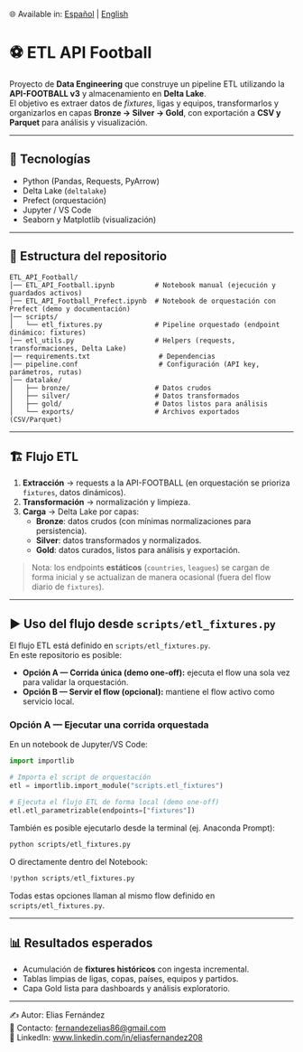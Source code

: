 🌐 Available in: [Español](README.md) | [English](README_EN.md)

# ⚽ ETL API Football

Proyecto de **Data Engineering** que construye un pipeline ETL utilizando la **API-FOOTBALL v3** y almacenamiento en **Delta Lake**.  
El objetivo es extraer datos de *fixtures*, ligas y equipos, transformarlos y organizarlos en capas **Bronze → Silver → Gold**, con exportación a **CSV y Parquet** para análisis y visualización.

---

## 🚀 Tecnologías
- Python (Pandas, Requests, PyArrow)  
- Delta Lake (`deltalake`)  
- Prefect (orquestación)  
- Jupyter / VS Code  
- Seaborn y Matplotlib (visualización)

---

## 📂 Estructura del repositorio
```plaintext
ETL_API_Football/
│── ETL_API_Football.ipynb          # Notebook manual (ejecución y guardados activos)
│── ETL_API_Football_Prefect.ipynb  # Notebook de orquestación con Prefect (demo y documentación)
│── scripts/
│   └── etl_fixtures.py             # Pipeline orquestado (endpoint dinámico: fixtures)
│── etl_utils.py                    # Helpers (requests, transformaciones, Delta Lake)
│── requirements.txt                 # Dependencias
│── pipeline.conf                    # Configuración (API key, parámetros, rutas)
│── datalake/
│   ├── bronze/                     # Datos crudos
│   ├── silver/                     # Datos transformados
│   ├── gold/                       # Datos listos para análisis
│   └── exports/                    # Archivos exportados (CSV/Parquet)
```

---

## 🏗️ Flujo ETL
1. **Extracción** → requests a la API-FOOTBALL (en orquestación se prioriza `fixtures`, datos dinámicos).  
2. **Transformación** → normalización y limpieza.  
3. **Carga** → Delta Lake por capas:  
   - **Bronze**: datos crudos (con mínimas normalizaciones para persistencia).  
   - **Silver**: datos transformados y normalizados.  
   - **Gold**: datos curados, listos para análisis y exportación.  

> Nota: los endpoints **estáticos** (`countries`, `leagues`) se cargan de forma inicial y se actualizan de manera ocasional (fuera del flow diario de `fixtures`).  

---

## ▶️ Uso del flujo desde `scripts/etl_fixtures.py`

El flujo ETL está definido en `scripts/etl_fixtures.py`.  
En este repositorio es posible:

- **Opción A — Corrida única (demo one-off):** ejecuta el flow una sola vez para validar la orquestación.  
- **Opción B — Servir el flow (opcional):** mantiene el flow activo como servicio local.  

### Opción A — Ejecutar una corrida orquestada

En un notebook de Jupyter/VS Code:

```python
import importlib

# Importa el script de orquestación
etl = importlib.import_module("scripts.etl_fixtures")

# Ejecuta el flujo ETL de forma local (demo one-off)
etl.etl_parametrizable(endpoints=["fixtures"])
```

También es posible ejecutarlo desde la terminal (ej. Anaconda Prompt):

```bash
python scripts/etl_fixtures.py
```

O directamente dentro del Notebook:

```python
!python scripts/etl_fixtures.py
```

Todas estas opciones llaman al mismo flow definido en `scripts/etl_fixtures.py`.

---

## 📊 Resultados esperados
- Acumulación de **fixtures históricos** con ingesta incremental.  
- Tablas limpias de ligas, copas, países, equipos y partidos.  
- Capa Gold lista para dashboards y análisis exploratorio.

---

✍️ Autor: Elias Fernández  
📧 Contacto: fernandezelias86@gmail.com  
🔗 LinkedIn: www.linkedin.com/in/eliasfernandez208
